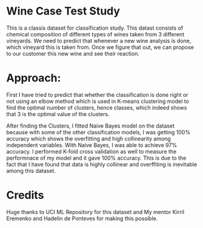 # Wine Case Test Study

This is a classis dataset for classification study. 
This datast consists of chemical composition of different types of wines taken from 3 different vineyards. We need to predict that whenever a new wine analysis is done, which vineyard this is taken from. 
Once we figure that out, we can propose to our customer this new wine and see their reaction. 

# Approach:

First I have tried to predict that whether the classification is done right or not using an elbow method which is used in K-means clustering model to find the optimal number of clusters, hence classes, which indeed shows that 3 is the optimal value of the clusters. 

After finding the Clusters, I fitted Naive Bayes model on the dataset because with some of the other classification models, I was getting 100% accuracy which shows the overfitting and high collinearity among independent variables. With Naive Bayes, I was able to achieve 97% accuracy. I performed K-fold cross validation as well to measure the performnace of my model and it gave 100% accuracy. 
This is due to the fact that I have found that data is highly collinear and overffiting is inevitable among this dataset. 

# Credits 
Huge thanks to UCI ML Repository for this dataset and My mentor Kirril Eremenko and Hadelin de Ponteves for making this possible. 
